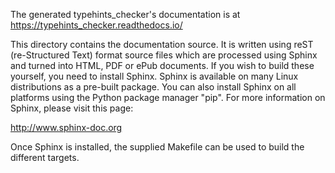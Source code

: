 The generated typehints_checker's documentation is at https://typehints_checker.readthedocs.io/

This directory contains the documentation source.  It is written using reST
(re-Structured Text) format source files which are processed using Sphinx and
turned into HTML, PDF or ePub documents. If you wish to build these yourself,
you need to install Sphinx. Sphinx is available on many Linux distributions as a
pre-built package. You can also install Sphinx on all platforms using the Python
package manager "pip". For more information on Sphinx, please visit this page:

http://www.sphinx-doc.org

Once Sphinx is installed, the supplied Makefile can be used to build the
different targets.
